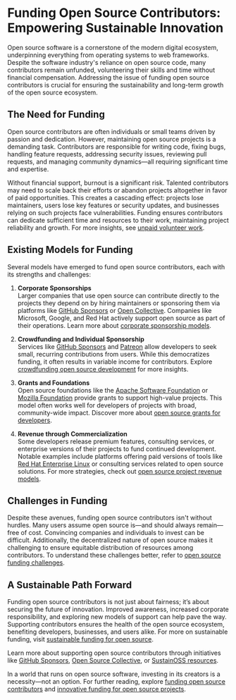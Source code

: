 # Funding Open Source Contributors: Empowering Sustainable Innovation

Open source software is a cornerstone of the modern digital ecosystem, underpinning everything from operating systems to web frameworks. Despite the software industry's reliance on open source code, many contributors remain unfunded, volunteering their skills and time without financial compensation. Addressing the issue of funding open source contributors is crucial for ensuring the sustainability and long-term growth of the open source ecosystem.

## The Need for Funding

Open source contributors are often individuals or small teams driven by passion and dedication. However, maintaining open source projects is a demanding task. Contributors are responsible for writing code, fixing bugs, handling feature requests, addressing security issues, reviewing pull requests, and managing community dynamics—all requiring significant time and expertise.

Without financial support, burnout is a significant risk. Talented contributors may need to scale back their efforts or abandon projects altogether in favor of paid opportunities. This creates a cascading effect: projects lose maintainers, users lose key features or security updates, and businesses relying on such projects face vulnerabilities. Funding ensures contributors can dedicate sufficient time and resources to their work, maintaining project reliability and growth. For more insights, see [unpaid volunteer work](https://www.license-token.com/wiki/unpaid-volunteer-work).

## Existing Models for Funding

Several models have emerged to fund open source contributors, each with its strengths and challenges:

1. **Corporate Sponsorships**  
   Larger companies that use open source can contribute directly to the projects they depend on by hiring maintainers or sponsoring them via platforms like [GitHub Sponsors](https://github.com/sponsors) or [Open Collective](https://opencollective.com/). Companies like Microsoft, Google, and Red Hat actively support open source as part of their operations. Learn more about [corporate sponsorship models](https://www.license-token.com/wiki/corporate-sponsorship-models).

2. **Crowdfunding and Individual Sponsorship**  
   Services like [GitHub Sponsors](https://github.com/sponsors) and [Patreon](https://www.patreon.com/) allow developers to seek small, recurring contributions from users. While this democratizes funding, it often results in variable income for contributors. Explore [crowdfunding open source development](https://www.license-token.com/wiki/crowdfunding-open-source-development) for more insights.

3. **Grants and Foundations**  
   Open source foundations like the [Apache Software Foundation](https://www.apache.org/foundation/) or [Mozilla Foundation](https://foundation.mozilla.org/) provide grants to support high-value projects. This model often works well for developers of projects with broad, community-wide impact. Discover more about [open source grants for developers](https://www.license-token.com/wiki/open-source-grants-for-developers).

4. **Revenue through Commercialization**  
   Some developers release premium features, consulting services, or enterprise versions of their projects to fund continued development. Notable examples include platforms offering paid versions of tools like [Red Hat Enterprise Linux](https://www.redhat.com/) or consulting services related to open source solutions. For more strategies, check out [open source project revenue models](https://www.license-token.com/wiki/open-source-project-revenue-models).

## Challenges in Funding

Despite these avenues, funding open source contributors isn't without hurdles. Many users assume open source is—and should always remain—free of cost. Convincing companies and individuals to invest can be difficult. Additionally, the decentralized nature of open source makes it challenging to ensure equitable distribution of resources among contributors. To understand these challenges better, refer to [open source funding challenges](https://www.license-token.com/wiki/open-source-funding-challenges).

## A Sustainable Path Forward

Funding open source contributors is not just about fairness; it’s about securing the future of innovation. Improved awareness, increased corporate responsibility, and exploring new models of support can help pave the way. Supporting contributors ensures the health of the open source ecosystem, benefiting developers, businesses, and users alike. For more on sustainable funding, visit [sustainable funding for open source](https://www.license-token.com/wiki/sustainable-funding-for-open-source).

Learn more about supporting open source contributors through initiatives like [GitHub Sponsors](https://github.com/sponsors), [Open Source Collective](https://opencollective.com/opensource), or [SustainOSS resources](https://sustainoss.org/).

In a world that runs on open source software, investing in its creators is a necessity—not an option. For further reading, explore [funding open source contributors](https://www.license-token.com/wiki/funding-open-source-contributors) and [innovative funding for open source projects](https://www.license-token.com/wiki/innovative-funding-for-open-source-projects).
